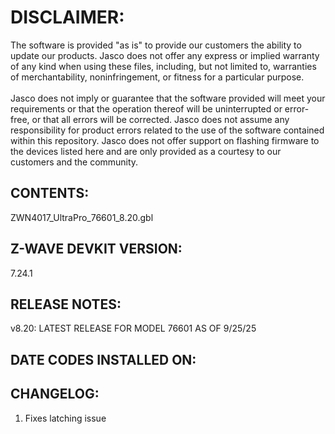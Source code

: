 # DISCLAIMER:
The software is provided "as is" to provide our customers the ability to update our products. Jasco does not offer any express or implied warranty of any kind when using these files, including, but not limited to, warranties of merchantability, noninfringement, or fitness for a particular purpose.<br>
<br>
Jasco does not imply or guarantee that the software provided will meet your requirements or that the operation thereof will be uninterrupted or error-free, or that all errors will be corrected. Jasco does not assume any responsibility for product errors related to the use of the software contained within this repository. Jasco does not offer support on flashing firmware to the devices listed here and are only provided as a courtesy to our customers and the community.

## CONTENTS:
ZWN4017_UltraPro_76601_8.20.gbl

## Z-WAVE DEVKIT VERSION:
7.24.1

## RELEASE NOTES:
v8.20: LATEST RELEASE FOR MODEL 76601 AS OF 9/25/25

## DATE CODES INSTALLED ON:


## CHANGELOG:
1. Fixes latching issue
